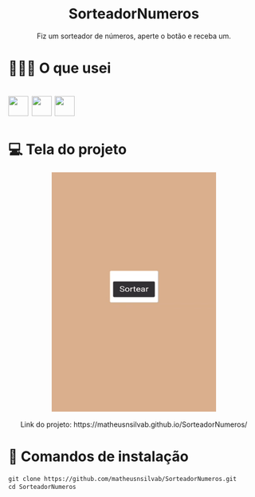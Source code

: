<h1 align="center">SorteadorNumeros</h1>
<p align="center">Fiz um sorteador de números, aperte o botão e receba um.</p> 

# 👨🏻‍💻 O que usei
<img src="https://cdn.jsdelivr.net/gh/devicons/devicon/icons/html5/html5-original.svg" width="40px" height="40px"/> <img src="https://cdn.jsdelivr.net/gh/devicons/devicon/icons/css3/css3-original.svg" width="40px" height="40px"/> <img src="https://cdn.jsdelivr.net/gh/devicons/devicon/icons/javascript/javascript-original.svg" width="40px" height="40px"/>
=
# 💻 Tela do projeto
<p align="center">
<img src="IMG/projeto.gif" width="330px" height="480px"/>
</p>

<p align="center">
   Link do projeto: https://matheusnsilvab.github.io/SorteadorNumeros/
</p>

# 🚀 Comandos de instalação
```
git clone https://github.com/matheusnsilvab/SorteadorNumeros.git
cd SorteadorNumeros
```